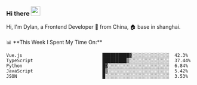 ### Hi there <img src="https://media.giphy.com/media/hvRJCLFzcasrR4ia7z/giphy.gif" width="25px">

<!-- ![visitors](https://visitor-badge.glitch.me/badge?page_id=dislfyer.dislfyer) --!>

Hi, I'm Dylan, a Frontend Developer 🚀 from China, 🏠 base in shanghai.
<br/>
<br/>

📊 **This Week I Spent My Time On:**


<!--START_SECTION:waka-->

```text
Vue.js                              ██████████▓░░░░░░░░░░░░░░  42.3%
TypeScript                          █████████▒░░░░░░░░░░░░░░░  37.44%
Python                              █▓░░░░░░░░░░░░░░░░░░░░░░░  6.84%
JavaScript                          █▒░░░░░░░░░░░░░░░░░░░░░░░  5.42%
JSON                                █░░░░░░░░░░░░░░░░░░░░░░░░  3.53%
```

<!--END_SECTION:waka-->

<!--
**About Me:**
 -->
